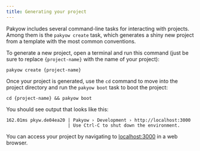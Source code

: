 ```yaml
---
title: Generating your project
---
```


Pakyow includes several command-line tasks for interacting with projects. Among them is the `pakyow create` task, which generates a shiny new project from a template with the most common conventions.

To generate a new project, open a terminal and run this command (just be sure to replace `{project-name}` with the name of your project):

```
pakyow create {project-name}
```

Once your project is generated, use the `cd`  command to move into the project directory and run the  `pakyow boot` task to boot the project:

```
cd {project-name} && pakyow boot
```

You should see output that looks like this:

```
162.01ms pkyw.de04ea20 | Pakyow › Development › http://localhost:3000
                       | Use Ctrl-C to shut down the environment.
```

You can access your project by navigating to [localhost:3000](https://localhost:3000) in a web browser.
